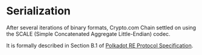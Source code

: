 # Serialization

After several iterations of binary formats, Crypto.com Chain settled on using the SCALE (Simple Concatenated Aggregate Little-Endian) codec.

It is formally described in Section B.1 of [Polkadot RE Protocol Specification](https://github.com/w3f/polkadot-re-spec/blob/master/polkadot_re_spec.pdf).
